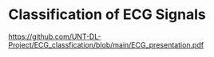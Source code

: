 # Classification of ECG Signals 
https://github.com/UNT-DL-Project/ECG_classfication/blob/main/ECG_presentation.pdf
